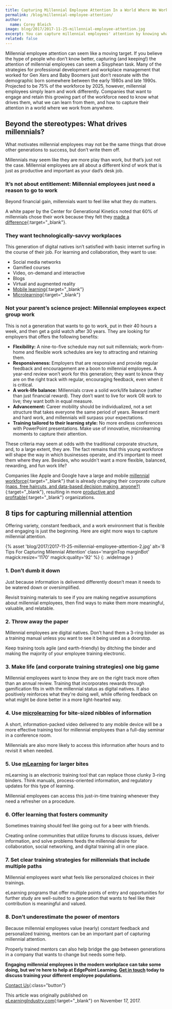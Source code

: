 ```yaml
---
title: Capturing Millennial Employee Attention In a World Where We Work from Anywhere
permalink: /blog/millennial-employee-attention/
author:
  name: Corey Bleich
image: blog/2017/2017-11-25-millennial-employee-attention.jpg
excerpt: You can capture millennial employees' attention by knowing what drives them, what you can learn from them, and how to capture their attention in a world where we work from anywhere.
related: false
---
```


Millennial employee attention can seem like a moving target. If you believe the hype of people who don’t know better, capturing (and keeping!) the attention of millennial employees can seem a Sisyphean task. Many of the strategies for professional development and workplace management that worked for Gen Xers and Baby Boomers just don’t resonate with the demographic born somewhere between the early 1980s and late 1990s. Projected to be 75% of the workforce by 2025, however, millennial employees simply learn and work differently. Companies that want to engage and retain this growing part of the workforce need to know what drives them, what we can learn from them, and how to capture their attention in a world where we work from anywhere.

## Beyond the stereotypes: What drives millennials?

What motivates millennial employees may not be the same things that drove other generations to success, but don’t write them off.

Millennials may seem like they are more play than work, but that’s just not the case. Millennial employees are all about a different kind of work that is just as productive and important as your dad’s desk job.

### It’s not about entitlement: Millennial employees just need a reason to go to work

Beyond financial gain, millennials want to feel like what they do matters.

A white paper by the Center for Generational Kinetics noted that 60% of millennials chose their work because they felt they [made a difference](http://bestplacestoworkmillennials.com/UserFiles/File/Unlocking%20Millennial%20Talent%202015.pdf){:target="_blank"}.

### They want technologically-savvy workplaces

This generation of digital natives isn’t satisfied with basic internet surfing in the course of their job. For learning and collaboration, they want to use:

*  Social media networks
*  Gamified courses
*  Video, on-demand and interactive
*  Blogs
*  Virtual and augmented reality
*  [Mobile learning](/blog/what-is-mlearning/){:target="_blank"}
*  [Microlearning](/blog/types-of-microlearning/){:target="_blank"}

### Not your parent’s science project: Millennial employees expect group work

This is not a generation that wants to go to work, put in their 40 hours a week, and then get a gold watch after 30 years. They are looking for employers that offers the following benefits:

*  <strong>Flexibility:</strong> A nine-to-five schedule may not suit millennials; work-from-home and flexible work schedules are key to attracting and retaining them.
*  <strong>Responsiveness:</strong> Employers that are responsive and provide regular feedback and encouragement are a boon to millennial employees. A year-end review won’t work for this generation; they want to know they are on the right track with regular, encouraging feedback, even when it is critical.
*  <strong>A work-life balance:</strong> Millennials crave a solid work/life balance (rather than just financial reward). They don’t want to live for work OR work to live; they want both in equal measure.
*  <strong>Advancement:</strong> Career mobility should be individualized, not a set structure that takes everyone the same period of years. Reward merit and hard work, and millennials will surpass your expectations.
*  <strong>Training tailored to their learning style:</strong> No more endless conferences with PowerPoint presentations. Make use of innovative, microlearning moments to capture their attention.

These criteria may seem at odds with the traditional corporate structure, and, to a large extent, they are. The fact remains that this young workforce will shape the way in which businesses operate, and it’s important to meet them where they are. Besides, who wouldn't want a more flexible, balanced, rewarding, and fun work life?

Companies like Apple and Google have a large and mobile [millennial workforce](https://www.pwc.com/m1/en/services/consulting/documents/millennials-at-work.pdf){:target="_blank"} that is already changing their corporate culture [(naps, free haircuts, and data-based decision making, anyone?)](https://blog.kissmetrics.com/googles-culture-of-success/){:target="_blank"}, resulting in more [productive and profitable](https://www.fastcompany.com/3068771/how-employees-at-apple-and-google-are-more-productive){:target="_blank"} organizations.

## 8 tips for capturing millennial attention

Offering variety, constant feedback, and a work environment that is flexible and engaging is just the beginning. Here are eight more ways to capture millennial attention.

{% asset 'blog/2017/2017-11-25-millennial-employee-attention-2.jpg'
   alt='8 Tips For Capturing Milennial Attention'
   class='marginTop marginBot'
   magick:resize='1170'
   magick:quality='92'  %}
{: .wideImage }


### 1. Don’t dumb it down
Just because information is delivered differently doesn’t mean it needs to be watered down or oversimplified.

Revisit training materials to see if you are making negative assumptions about millennial employees, then find ways to make them more meaningful, valuable, and relatable.

### 2. Throw away the paper

Millennial employees are digital natives. Don’t hand them a 3-ring binder as a training manual unless you want to see it being used as a doorstop.

Keep training tools agile (and earth-friendly) by ditching the binder and making the majority of your employee training electronic.

### 3. Make life (and corporate training strategies) one big game

Millennial employees want to know they are on the right track more often than an annual review.
Training that incorporates rewards through gamification fits in with the millennial status as digital natives. It also positively reinforces what they're doing well, while offering feedback on what might be done better in a more light-hearted way.

### 4. Use [microlearning](/blog/microlearning) for bite-sized nibbles of information

A short, information-packed video delivered to any mobile device will be a more effective training tool for millennial employees than a full-day seminar in a conference room.

Millennials are also more likely to access this information after hours and to revisit it when needed.

### 5. Use [mLearning](/blog/what-is-mlearning/) for larger bites

mLearning is an electronic training tool that can replace those clunky 3-ring binders. Think manuals, process-oriented information, and regulatory updates for this type of learning.

Millennial employees can access this just-in-time training whenever they need a refresher on a procedure.

### 6. Offer learning that fosters community

Sometimes training should feel like going out for a beer with friends.

Creating online communities that utilize forums to discuss issues, deliver information, and solve problems feeds the millennial desire for collaboration, social networking, and digital training all in one place.

### 7. Set clear training strategies for millennials that include multiple paths
Millennial employees want what feels like personalized choices in their trainings.

eLearning programs that offer multiple points of entry and opportunities for further study are well-suited to a generation that wants to feel like their contribution is meaningful and valued.

### 8. Don’t underestimate the power of mentors

Because millennial employees value (nearly) constant feedback and personalized training, mentors can be an important part of capturing millennial attention.

Properly trained mentors can also help bridge the gap between generations in a company that wants to change but needs some help.

<strong>Engaging millennial employees in the modern workplace can take some doing, but we're here to help at EdgePoint Learning. [Get in touch](/contact/) today to discuss training your different employee populations.</strong>

[Contact Us](/contact/ ){:class="button"}


This article was originally published on [eLearningIndustry.com](https://elearningindustry.com/capturing-millennial-employee-attention-microdistilleries-microlearning-8-ways){:target="_blank"} on November 17, 2017.
